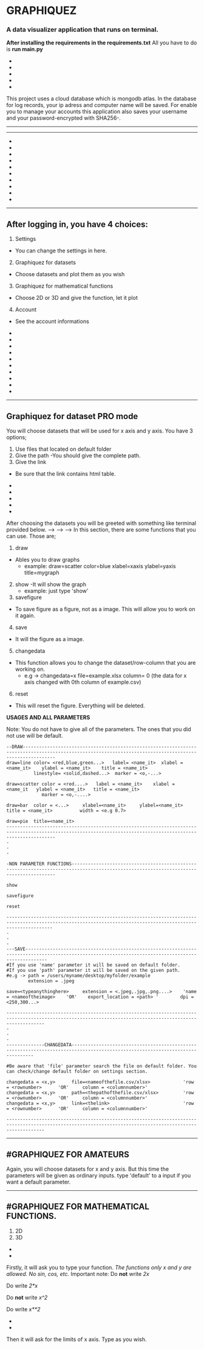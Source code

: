 # GRAPHIQUEZ
### A data visualizer application that runs on terminal.








**After installing the requirements in the requirements.txt** All you have to do is **run main.py**



-
-
-
-
-

This project uses a cloud database which is mongodb atlas. In the database for log records, your ip adress and computer name will be saved. For enable you to manage your accounts this application also saves your username and your password-encrypted with SHA256-. 



        
----------------------------------------------------------------------------------------------------------------------------------------------------------
---------------------------------------------------------------------------------------------------------------------------------------------------------
-
-

-
-
-
-
-
-
-
-






------------------------------------------
After logging in, you have 4 choices:
--------------------------------------


1. Settings 
  - You can change the settings in here.
2. Graphiquez for datasets
  - Choose datasets and plot them as you wish
3. Graphiquez for mathematical functions
  - Choose 2D or 3D and give the function, let it plot
4. Account
  - See the account informations
  
  
  
  
 -
 -
 -
 -
 -
 -
 -
 -
 -
 -
 
  
  
  
---------------------------------------------------------------
Graphiquez for dataset PRO mode
---------------------------------------------------------------

You will choose datasets that will be used for x axis and y axis. You have 3 options;
1. Use files that located on default folder 
2. Give the path 
  -You should give the complete path.
3. Give the link
  - Be sure that the link contains html table.

-
-
-
-
-




After choosing the datasets you will be greeted with something like terminal provided below. 
-->
-->
-->
In this section, there are some functions that you can use. 
Those are;


1. draw
  - Ables you to draw graphs
    - example: draw=scatter color=blue xlabel=xaxis ylabel=yaxis title=mygraph
2. show
  -It will show the graph
    - example: just type 'show'
3. savefigure
  - To save figure as a figure, not as a image. This will allow you to work on it again.
4. save
  - It will the figure as a image.
5. changedata 
  - This function allows you to change the dataset/row-column that you are working on.
    - e.g -> changedata=x file=example.xlsx column= 0 (the data for x axis changed with 0th column of example.csv)
6. reset
  - This will reset the figure. Everything will be deleted.
 
 

 
**__USAGES AND ALL PARAMETERS__**

Note: You do not have to give all of the parameters. The ones that you did not use will be default.
```
--DRAW--------------------------------------------------------------------------------------------------------------------------------------------------------
draw=line color= <red,blue,green...>   label= <name_it>  xlabel = <name_it>    ylabel = <name_it>    title = <name_it>    
          linestyle= <solid,dashed...>  marker = <o,-...>

draw=scatter color = <red....>   label = <name_it>    xlabel = <name_it   ylabel = <name_it>   title = <name_it> 
             marker = <o,-....>  
             
draw=bar  color = <...>     xlabel=<name_it>     ylabel=<name_it>       title = <name_it>          width = <e.g 0.7>

draw=pie  title=<name_it> 
--------------------------------------------------------------------------------------------------------------------------------------------------------------
-
-
-

-NON PARAMETER FUNCTIONS--------------------------------------------------------------------------------------------------------------------------------------

show

savefigure 

reset 

-------------------------------------------------------------------------------------------------------------------------------------------------------------
-
-
-
---SAVE----------------------------------------------------------------------------------------------------------------------------------------------------
#If you use 'name' parameter it will be saved on default folder. 
#If you use 'path' parameter it will be saved on the given path. 
#e.g -> path = /users/myname/desktop/myfolder/example 
        extension = .jpeg

save=<typeanythinghere>     extension = <.jpeg,.jpg,.png....>    'name = <nameoftheimage>    'OR'    export_location = <path> '        dpi = <250,300...>

----------------------------------------------------------------------------------------------------------------------------------------------------------
-
-
-
--------------CHANGEDATA------------------------------------------------------------------------------------------------------------------------------

#Be aware that 'file' parameter search the file on default folder. You can check/change default folder on settings section.

changedata = <x,y>      file=<nameofthefile.csv/xlsx>            'row = <rownumber>      'OR'     column = <columnnumber>'
changedata = <x,y>      path=<thepathofthefile.csv/xlsx>         'row = <rownumber>      'OR'     column = <columnnumber>'
changedata = <x,y>      link=<thelink>                           'row = <rownumber>      'OR'     column = <columnnumber>'

----------------------------------------------------------------------------------------------------------------------------------------------------------

```
     
----------------------------------------------------------------------------------------------------------------------------------------------------------
#GRAPHIQUEZ FOR AMATEURS
----------------------------------------------------------------------------------------------------------------------------------------------------------
Again, you will choose datasets for x and y axis. But this time the parameters will be given as ordinary inputs.
type 'default' to a input if you want a default parameter.



----------------------------------------------------------------------------------------------------------------------------------------------------------
#GRAPHIQUEZ FOR MATHEMATICAL FUNCTIONS.
----------------------------------------------------------------------------------------------------------------------------------------------------------
1. 2D
2. 3D
-
-

Firstly, it will ask you to type your function. _The functions only x and y are allowed. No sin, cos, etc._
Important note: 
Do **not** write _2x_

Do     write _2*x_

Do **not** write _x^2_

Do     write _x**2_

-
-

Then it will ask for the limits of x axis. Type as you wish.





